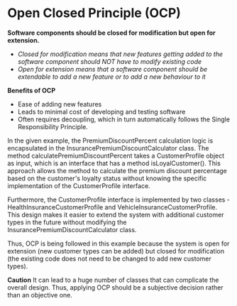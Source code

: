 # Open Closed Principle (OCP)

**Software components should be closed for modification but open for extension.**
- *Closed for modification means that new features getting added to the software component should NOT have to modify existing code*
- *Open for extension means that a software component should be extendable to add a new feature or to add a new behaviour to it*

**Benefits of OCP**
- Ease of adding new features
- Leads to minimal cost of developing and testing software
- Often requires decoupling, which in turn automatically follows the Single Responsibility Principle.

In the given example, the PremiumDiscountPercent calculation logic is encapsulated in the InsurancePremiumDiscountCalculator class. The method calculatePremiumDiscountPercent takes a CustomerProfile object as input, which is an interface that has a method isLoyalCustomer(). This approach allows the method to calculate the premium discount percentage based on the customer's loyalty status without knowing the specific implementation of the CustomerProfile interface.

Furthermore, the CustomerProfile interface is implemented by two classes - HealthInsuranceCustomerProfile and VehicleInsuranceCustomerProfile. This design makes it easier to extend the system with additional customer types in the future without modifying the InsurancePremiumDiscountCalculator class.

Thus, OCP is being followed in this example because the system is open for extension (new customer types can be added) but closed for modification (the existing code does not need to be changed to add new customer types).

**Caution**
It can lead to a huge number of classes that can complicate the overall design. Thus, applying OCP should be a subjective decision rather than an objective one.